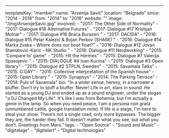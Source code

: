 ---
  templateKey: "member"
  name: "Arsenije Savić"
  location: "Belgrade"
  since: "2014 - 2018"
  from: "2014"
  to: "2018"
  website: ""
  image: "/img/ArsenijeSavic.jpg"
  involved: 
    - "2017: The Other Side of Normality"
    - "2017: Dialogue #18 Alternative Futures"
    - "2017: Dialogue #17 Kristijan Molnar"
    - "2017: Dialogue #16 Braća Burazeri  "
    - "2017: DACIDA"
    - "2016: Dialogue #15 Petar Kalezić & Bojan Perkov (SHARE) "
    - "2016: Dialogue #14 Marka žvaka – Where does our boat float?"
    - "2016: Dialogue #12 Jovan Stamatović-Karić - NK Studio "
    - "2016: Dialogue #11 Nerdworking"
    - "2015: ‘Compare to’ game"
    - "2015: Hit the Hermes"
    - "2015: Dialogue #7 Valerija Spasojevic "
    - "2015: DIALOGUE #4 Ivan Kucina"
    - "2015: Dialogue #3 Open library"
    - "2015: Dialogue #2 STPLN, Sweden"
    - "2015: Savamala Talks"
    - "2015: G:DAY"
    - "2015: Collective interpretation of the Spanish house"
    - "2015: Open Library "
    - "2015: Synapsys"
    - "2014: The Parking Terrace"
    - "2014: Puls of Savamala"
  bio: "In a wider sense, heresy, in a narrower a bluffer. Don’t try to bluff a bluffer. Never! Life in art, stars in sound. He started as a young DJ and ended up as a sound engineer, under the slogan \"a DJ Changed My Life\". It's like I was from Bohemia, but I'm actually a genie in the lamp. So when you need peace, I am a persona non grata (unnumbered cattle, google translation note). If life is a stage, I'm here to steal your show. There’s not a single road, only more bypasses. The bigger they are, the harder they fall. It doesn’t matter what you see, but what you don’t. Greetings from Mars."
  tags: 
    - "Open Source"
    - "Sound and Music"
    - "digitalage"
    - "digitalart"
    - "Digital technologies"
